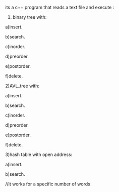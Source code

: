 its a c++ program that reads a text file and execute :
1) binary tree with:

  a)insert.
  
  b)search.
  
  c)inorder.
  
  d)preorder.
  
  e)postorder.
  
  f)delete.
  
2)AVL_tree with:

  a)insert.
  
  b)search.
  
  c)inorder.
  
  d)preorder.
  
  e)postorder.
  
  f)delete.
  
3)hash table with open address:

  a)insert.
  
  b)search.
  
  
//it works for a specific number of words
